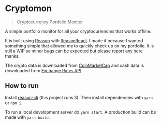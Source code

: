# Cryptomon

> Cryptocurrency Portfolio Monitor

A simple portfolio monitor for all your cryptocurrencies that works offline.

It is built using [Reason](https://reasonml.github.io/) with
[ReasonReact](https://github.com/reasonml/reason-react). I made it because I
wanted something simple that allowed me to quickly check up on my portfolio. It
is still a WIP so minor bugs can be expected but please report any
[here](https://github.com/lauritzsh/cryptomon/issues) thanks.

The crypto data is downloaded from [CoinMarketCap](https://coinmarketcap.com/)
and cash data is downloaded from [Exchange Rates API](https://exchangeratesapi.io/).

## How to run

Install [reason-cli](https://github.com/reasonml/reason-cli) (this project runs
3). Then install dependencies with `yarn` or `npm i`.

To run a local development server do `yarn start`. A production build can be
made with `yarn build`.
